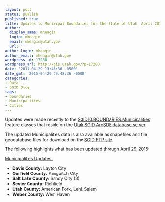 ```yaml
---
layout: post
status: publish
published: true
title: Updates to Municipal Boundaries for the State of Utah, April 2015
author:
  display_name: mheagin
  login: mheagin
  email: mheagin@utah.gov
  url: ''
author_login: mheagin
author_email: mheagin@utah.gov
wordpress_id: 17280
wordpress_url: http://gis.utah.gov/?p=17280
date: '2015-04-29 13:48:36 -0500'
date_gmt: '2015-04-29 19:48:36 -0500'
categories:
- Data
- SGID Blog
tags:
- boundaries
- Municipalities
- Cities
---
```

<p>Updates were made recently to the <a href="http://gis.utah.gov/data/boundaries/citycountystate/">SGID10.BOUNDARIES.Municipalities</a> feature classes that reside on the <a href="http://gis.utah.gov/data/how-to-connect-to-the-sgid-via-sde/">Utah SGID ArcSDE database server</a>.</p>
<p>The updated Municipalities data is also available as shapefiles and file geodatabase files for download on the <a href="ftp://ftp.agrc.utah.gov/UtahSGID_Vector/UTM12_NAD83/BOUNDARIES/PackagedData/_Statewide/StateCountyMunicipalBoundaries">SGID FTP site</a>.</p>
<p>The following highlights what has been updated through April 29, 2015:</p>
<p><span style="text-decoration: underline;">Municipalities Updates:</span></p>
<ul>
<li><strong>Davis County:</strong> Layton City </li>
<li><strong>Garfield County:</strong> Panguitch City </li>
<li><strong>Salt Lake County: </strong> Sandy City (3)</li>
<li><strong>Sevier County:</strong> Richfield </li>
<li><strong>Utah County: </strong> American Fork, Lehi, Salem </li>
<li><strong>Weber County:</strong> West Haven </li>
</ul>

